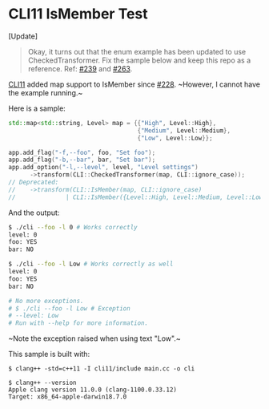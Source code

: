 # CLI11 IsMember Test

\[Update\]
> Okay, it turns out that the enum example has been updated to use CheckedTransformer.
> Fix the sample below and keep this repo as a reference.
> Ref: [#239](https://github.com/CLIUtils/CLI11/pull/239) and [#263](https://github.com/CLIUtils/CLI11/issues/263).

[CLI11](https://github.com/CLIUtils/CLI11) added map support to IsMember since [#228](https://github.com/CLIUtils/CLI11/pull/228).
~However, I cannot have the example running.~

Here is a sample:

```C++
std::map<std::string, Level> map = {{"High", Level::High},
                                    {"Medium", Level::Medium},
                                    {"Low", Level::Low}};

app.add_flag("-f,--foo", foo, "Set foo");
app.add_flag("-b,--bar", bar, "Set bar");
app.add_option("-l,--level", level, "Level settings")
      ->transform(CLI::CheckedTransformer(map, CLI::ignore_case));
// Deprecated:
//    ->transform(CLI::IsMember(map, CLI::ignore_case)
//              | CLI::IsMember({Level::High, Level::Medium, Level::Low}));
```

And the output:
```bash
$ ./cli --foo -l 0 # Works correctly
level: 0
foo: YES
bar: NO

$ ./cli --foo -l Low # Works correctly as well
level: 0
foo: YES
bar: NO

# No more exceptions.
# $ ./cli --foo -l Low # Exception
# --level: Low
# Run with --help for more information.

```

~Note the exception raised when using text "Low".~

This sample is built with:
```text
$ clang++ -std=c++11 -I cli11/include main.cc -o cli

$ clang++ --version
Apple clang version 11.0.0 (clang-1100.0.33.12)
Target: x86_64-apple-darwin18.7.0
```

